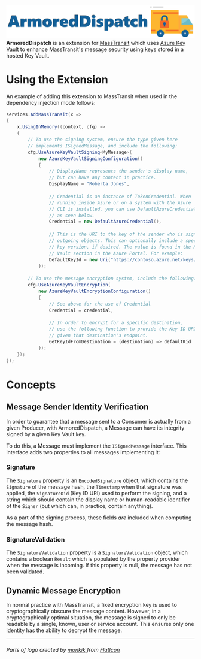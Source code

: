 ![ArmoredDispatch Logo](docs/logo_transparent.png)
**ArmoredDispatch** is an extension for [MassTransit](https://masstransit-project.com/) which uses [Azure Key Vault](https://azure.microsoft.com/en-us/services/key-vault/) to enhance MassTransit's message security using keys stored in a hosted Key Vault.

# Using the Extension
An example of adding this extension to MassTransit when used in the dependency injection mode follows:
```csharp
services.AddMassTransit(x =>
{
    x.UsingInMemory((context, cfg) =>
    {
        // To use the signing system, ensure the type given here
        // implements ISignedMessage, and include the following:
        cfg.UseAzureKeyVaultSigning<MyMessage>(
            new AzureKeyVaultSigningConfiguration()
            {
                // DisplayName represents the sender's display name,
                // but can have any content in practice.
                DisplayName = "Roberta Jones",

                // Credential is an instance of TokenCredential. When
                // running inside Azure or on a system with the Azure
                // CLI is installed, you can use DefaultAzureCredential
                // as seen below.
                Credential = new DefaultAzureCredential(),

                // This is the URI to the key of the sender who is signing
                // outgoing objects. This can optionally include a specific
                // key version, if desired. The value is found in the Key
                // Vault section in the Azure Portal. For example:
                DefaultKeyId = new Uri("https://contoso.azure.net/keys/mySigningKey")
            });

        // To use the message encryption system, include the following:
        cfg.UseAzureKeyVaultEncryption(
            new AzureKeyVaultEncryptionConfiguration()
            {
                // See above for the use of Credential
                Credential = credential,

                // In order to encrypt for a specific destination,
                // use the following function to provide the Key ID URI
                // given that destination's endpoint.
                GetKeyIdFromDestination = (destination) => defaultKid
            });
    });
});
```

# Concepts
## Message Sender Identity Verification
In order to guarantee that a message sent to a Consumer is actually from a given Producer, with ArmoredDispatch, a Message can have its integrity signed by a given Key Vault key.

To do this, a Message must implement the `ISignedMessage` interface. This interface adds two properties to all messages implementing it:

### Signature
The `Signature` property is an `EncodedSignature` object, which contains the `Signature` of the message hash, the `Timestamp` when that signature was applied, the `SignatureKid` (Key ID URI) used to perform the signing, and a string which should contain the display name or human-readable identifier of the `Signer` (but which can, in practice, contain anything).

As a part of the signing process, these fields *are* included when computing the message hash.

### SignatureValidation
The `SignatureValidation` property is a `SignatureValidation` object, which contains a boolean `Result` which is populated by the property provider when the message is incoming. If this property is null, the message has not been validated.

## Dynamic Message Encryption
In normal practice with MassTransit, a fixed encryption key is used to cryptographically obscure the message content. However, in a cryptographically optimal situation, the message is signed to only be readable by a single, known, user or service account. This ensures only one identity has the ability to decrypt the message.

---
###### Parts of logo created by [monkik](https://www.flaticon.com/authors/monkik) from [FlatIcon](https://www.flaticon.com/)
